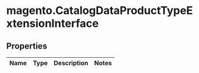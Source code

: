 # magento.CatalogDataProductTypeExtensionInterface

## Properties
Name | Type | Description | Notes
------------ | ------------- | ------------- | -------------


